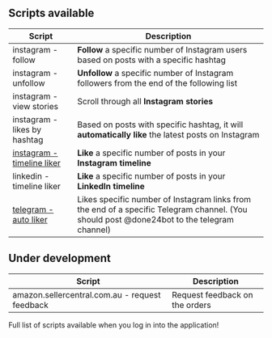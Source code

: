 <script type="text/javascript" src="/chat.js" ></script>
<script type="text/javascript" src="/google.js" ></script>

## Scripts available

| Script | Description |
| - | - |
| instagram - follow | **Follow** a specific number of Instagram users based on posts with a specific hashtag |
| instagram - unfollow | **Unfollow** a specific number of Instagram followers from the end of the following list |
| instagram - view stories | Scroll through all **Instagram stories** |
| instagram - likes by hashtag | Based on posts with specific hashtag, it will **automatically like** the latest posts on Instagram |
| [instagram - timeline liker](https://done24bot.com/documentation/24f6c9e7-d489-46bd-a76e-e179ed4e40d6) | **Like** a specific number of posts in your **Instagram timeline** |
| linkedin - timeline liker| **Like** a specific number of posts in your **LinkedIn timeline** |
| [telegram - auto liker](https://done24bot.com/documentation/4c07e20b-80c1-4198-9e11-f1e955702f1a) | Likes specific number of Instagram links from the end of a specific Telegram channel. (You should post @done24bot to the telegram channel) |

## Under development

| Script | Description |
| - | - |
| amazon.sellercentral.com.au - request feedback | Request feedback on the orders |

Full list of scripts available when you log in into the application!
